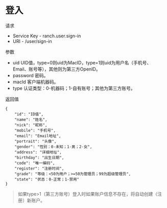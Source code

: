 # 登入

请求
- Service Key - ranch.user.sign-in
- URI - /user/sign-in

参数
- uid UID值，type=0则uid为MacID，type=1则uid为用户名（手机号、Email、账号等），其他则为第三方OpenID。
- password 密码。
- macId 客户端机器码。
- type 认证类型：0-机器码；1-自有账号；其他为第三方账号。

返回值
```text
{
    "id": "ID值",
    "name": "姓名",
    "nick": "昵称",
    "mobile": "手机号",
    "email": "Email地址",
    "portrait": "头像",
    "gender": "性别：0-未知；1-男；2-女",
    "address": "详细地址",
    "birthday": "出生日期",
    "code": "唯一编码",
    "register": "注册时间",
    "grade": "等级：<50为用户；>=50为管理员；99为超级管理员",
    "state": "状态：0-正常；1-禁用"
}
```

> 如果type>1（第三方账号）登入时如果账户信息不存在，将自动创建（注册）新账户。
